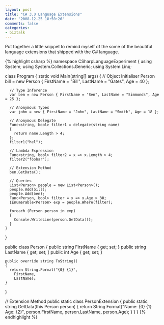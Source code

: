 ```yaml
---
layout: post
title: "C# 3.0 Language Extensions"
date: "2008-12-25 18:50:26"
comments: false
categories:
- biztalk
---
```


Put together a little snippet to remind myself of the some of the beautiful language extensions that shipped with the C# language.

{% highlight csharp %}
namespace CSharpLanguageExperiment
{
  using System;
  using System.Collections.Generic;
  using System.Linq; 

  class Program
  {
    static void Main(string[] args)
    {
      // Object Initialiser
      Person bill = new Person { FirstName = "Bill", LastName = "Gates", Age = 40 }; 

      // Type Inference
      var ben = new Person { FirstName = "Ben", LastName = "Simmonds", Age = 25 }; 

      // Anonymous Types
      var john = new { FirstName = "John", LastName = "Smith", Age = 18 }; 

      // Anonymous Delegate
      Func<string, bool> filter1 = delegate(string name)
      {
        return name.Length > 4;
      };
      filter1("hel"); 

      // Lambda Expression
      Func<string, bool> filter2 = x => x.Length > 4;
      filter2("foobar"); 

      // Extension Method
      ben.GetData(); 

      // Queries
      List<Person> people = new List<Person>();
      people.Add(bill);
      people.Add(ben);
      Func<Person, bool> filter = x => x.Age > 30;
      IEnumerable<Person> exp = people.Where(filter); 

      foreach (Person person in exp)
      {
        Console.WriteLine(person.GetData());
      }
    }
  } 


  public class Person
  {
    public string FirstName { get; set; }
    public string LastName { get; set; }
    public int Age { get; set; } 

    public override string ToString()
    {
      return String.Format("{0} {1}",
        FirstName,
        LastName);
    }
  } 


  // Extension Method
  public static class PersonExtension
  {
    public static string GetData(this Person person)
    {
      return String.Format("Name: {0} {1} Age: {2}",
        person.FirstName,
        person.LastName,
        person.Age);
    }
  }
}
{% endhighlight %}
